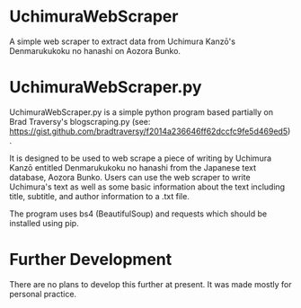 # UchimuraWebScraper
A simple web scraper to extract data from Uchimura Kanzō's Denmarukukoku no hanashi on Aozora Bunko.

# UchimuraWebScraper.py
UchimuraWebScraper.py is a simple python program based partially on Brad Traversy's blogscraping.py (see: https://gist.github.com/bradtraversy/f2014a236646ff62dccfc9fe5d469ed5).

It is designed to be used to web scrape a piece of writing by Uchimura Kanzō entitled Denmarukukoku no hanashi from the Japanese text database, Aozora Bunko. Users can use the web scraper to write Uchimura's text as well as some basic information about the text including title, subtitle, and author information to a .txt file.

The program uses bs4 (BeautifulSoup) and requests which should be installed using pip.

# Further Development
There are no plans to develop this further at present. It was made mostly for personal practice.
